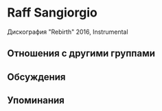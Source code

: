 # Raff Sangiorgio

Дискография
"Rebirth" 2016, Instrumental

## Отношения с другими группами


## Обсуждения


## Упоминания


